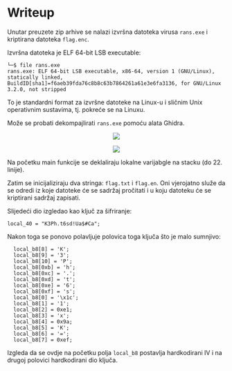 # Writeup

Unutar preuzete zip arhive se nalazi izvršna datoteka virusa ```rans.exe``` i kriptirana datoteka ```flag.enc```.

Izvršna datoteka je ELF 64-bit LSB executable:
```
└─$ file rans.exe
rans.exe: ELF 64-bit LSB executable, x86-64, version 1 (GNU/Linux), statically linked, BuildID[sha1]=f6aeb39fda76c8b8c63b7864261a61e3e6fa3136, for GNU/Linux 3.2.0, not stripped

```

To je standardni format za izvršne datoteke na Linux-u i sličnim Unix operativnim sustavima, tj. pokreće se na Linuxu.



Može se probati dekompajlirati ```rans.exe``` pomoću alata Ghidra.

<p align="center">
 <a href="https://github.com/user-attachments/assets/fbe7b4b1-fca3-46bb-a61c-1f53a74a2b8a?raw=true" target="_blank">
  <img src="https://github.com/user-attachments/assets/fbe7b4b1-fca3-46bb-a61c-1f53a74a2b8a"/>
  <a/>
<p/>

<p align="center">
 <a href="https://github.com/user-attachments/assets/f4fd1cdf-ec6b-4e2c-90f3-40a4cb59ef0f?raw=true" target="_blank">
  <img src="https://github.com/user-attachments/assets/f4fd1cdf-ec6b-4e2c-90f3-40a4cb59ef0f"/>
  <a/>
<p/>


Na početku main funkcije se deklaliraju lokalne varijabgle na stacku (do 22. linije).

Zatim se inicijaliziraju dva stringa: ```flag.txt``` i ```flag.en```. Oni vjerojatno služe da se odredi iz koje datoteke će se sadržaj pročitati i u koju datoteku će se kriptirani sadržaj zapisati.

Slijedeći dio izgledao kao ključ za šifriranje:

```
local_40 = "K3Ph.t6sd!Ua$#Ca";
```

Nakon toga se ponovo polavljuje polovica toga ključa što je malo sumnjivo:
```
  local_b8[8] = 'K';
  local_b8[9] = '3';
  local_b8[10] = 'P';
  local_b8[0xb] = 'h';
  local_b8[0xc] = '.';
  local_b8[0xd] = 't';
  local_b8[0xe] = '6';
  local_b8[0xf] = 's';
  local_b8[0] = '\x1c';
  local_b8[1] = '1';
  local_b8[2] = 0xe1;
  local_b8[3] = 'x';
  local_b8[4] = 0x9a;
  local_b8[5] = 'K';
  local_b8[6] = '=';
  local_b8[7] = 0xef;
```

Izgleda da se ovdje na početku polja ```local_b8``` postavlja hardkodirani IV i na drugoj polovici hardkodirani dio ključa.
